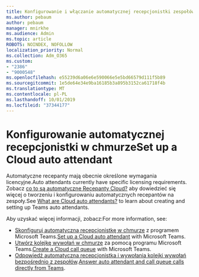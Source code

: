 ```yaml
---
title: Konfigurowanie i włączanie automatycznej recepcjonistki zespołów
ms.author: pebaum
author: pebaum
manager: mnirkhe
ms.audience: Admin
ms.topic: article
ROBOTS: NOINDEX, NOFOLLOW
localization_priority: Normal
ms.collection: Adm_O365
ms.custom:
- "2386"
- "9000548"
ms.openlocfilehash: e55239d6a06e6e590066e5e5bd66579d111f5b89
ms.sourcegitcommit: 1e5de64e34e9ba16185b3a895b3152ca61718f4b
ms.translationtype: MT
ms.contentlocale: pl-PL
ms.lasthandoff: 10/01/2019
ms.locfileid: "37344177"
---
```

# <a name="set-up-a-cloud-auto-attendant"></a><span data-ttu-id="0603c-102">Konfigurowanie automatycznej recepcjonistki w chmurze</span><span class="sxs-lookup"><span data-stu-id="0603c-102">Set up a Cloud auto attendant</span></span>

<span data-ttu-id="0603c-103">Automatyczne recepanty mają obecnie określone wymagania licencyjne.</span><span class="sxs-lookup"><span data-stu-id="0603c-103">Auto attendants currently have specific licensing requirements.</span></span> <span data-ttu-id="0603c-104">Zobacz [co to są automatyczne Recepanty Cloud?](https://docs.microsoft.com/microsoftteams/what-are-phone-system-auto-attendants) aby dowiedzieć się więcej o tworzeniu i konfigurowaniu automatycznych recepantów na zespoły.</span><span class="sxs-lookup"><span data-stu-id="0603c-104">See [What are Cloud auto attendants?](https://docs.microsoft.com/microsoftteams/what-are-phone-system-auto-attendants) to learn about creating and setting up Teams auto attendants.</span></span> 

<span data-ttu-id="0603c-105">Aby uzyskać więcej informacji, zobacz:</span><span class="sxs-lookup"><span data-stu-id="0603c-105">For more information, see:</span></span>

- <span data-ttu-id="0603c-106">[Skonfiguruj automatyczną recepcjonistkę w chmurze](https://docs.microsoft.com/microsoftteams/create-a-phone-system-auto-attendant) z programem Microsoft Teams.</span><span class="sxs-lookup"><span data-stu-id="0603c-106">[Set up a Cloud auto attendant](https://docs.microsoft.com/microsoftteams/create-a-phone-system-auto-attendant) with Microsoft Teams.</span></span> 
- <span data-ttu-id="0603c-107">[Utwórz kolejkę wywołań w chmurze](https://docs.microsoft.com/microsoftteams/create-a-phone-system-call-queue) za pomocą programu Microsoft Teams.</span><span class="sxs-lookup"><span data-stu-id="0603c-107">[Create a Cloud call queue](https://docs.microsoft.com/microsoftteams/create-a-phone-system-call-queue) with Microsoft Teams.</span></span> 
- <span data-ttu-id="0603c-108">[Odpowiedź automatyczna recepcjonistka i wywołania kolejki wywołań bezpośrednio z zespołów](https://docs.microsoft.com/microsoftteams/answer-auto-attendant-and-call-queue-calls).</span><span class="sxs-lookup"><span data-stu-id="0603c-108">[Answer auto attendant and call queue calls directly from Teams](https://docs.microsoft.com/microsoftteams/answer-auto-attendant-and-call-queue-calls).</span></span> 